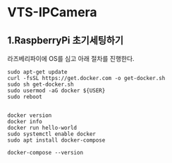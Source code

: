 # VTS-IPCamera





## 1.RaspberryPi 초기세팅하기

라즈베리파이에 OS를 심고 아래 절차를 진행한다.



```
sudo apt-get update
curl -fsSL https://get.docker.com -o get-docker.sh
sudo sh get-docker.sh
sudo usermod -aG docker ${USER}
sudo reboot


docker version
docker info
docker run hello-world
sudo systemctl enable docker
sudo apt install docker-compose

docker-compose --version

```

